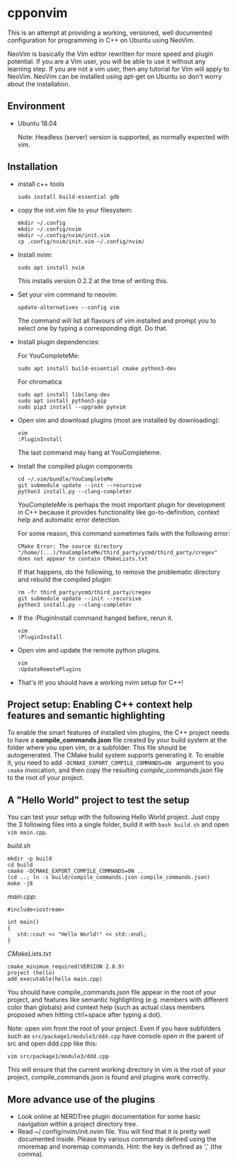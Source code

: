 # cpponvim

This is an attempt at providing a working, versioned, well documented configuration for programming in C++ on Ubuntu using NeoVim.

NeoVim is basically the Vim editor rewritten for more speed and plugin potential. If you are a Vim user, you will be able to use it without any learning step. If you are not a vim user, then any tutorial for Vim will apply to NeoVim.
NeoVim can be installed using apt-get on Ubuntu so don't worry about the installation.

## Environment

* Ubuntu 18.04 

  Note: Headless (server) version is supported, as normally expected with vim.

## Installation

* install c++ tools
  ```
  sudo install build-essential gdb 
  ```

* copy the init.vim file to your filesystem:
  ```
  mkdir ~/.config
  mkdir ~/.config/nvim
  mkdir ~/.config/nvim/init.vim
  cp .config/nvim/init.vim ~/.config/nvim/
  ```

* Install nvim:
  ```
  sudo apt install nvim
  ```
  This installs version 0.2.2 at the time of writing this.

* Set your vim command to neovim:
  ```
  update-alternatives --config vim
  ```
  The command will list all flavours of vim installed and prompt you to select one by typing a corresponding digit. Do that.

* Install plugin dependencies:

  For YouCompleteMe:
  ```
  sudo apt install build-essential cmake python3-dev
  ```
  For chromatica
  ```
  sudo apt install libclang-dev
  sudo apt install python3-pip
  sudo pip3 install --upgrade pynvim
  ```

* Open vim and download plugins (most are installed by downloading):
  ```
  vim
  :PluginInstall
  ```
  The last command may hang at YouCompleteme.

* Install the compiled plugin components
  ```
  cd ~/.vim/bundle/YouCompleteMe
  git submodule update --init --recursive
  python3 install.py --clang-completer
  ```
  YouCompleteMe is perhaps the most important plugin for development in C++ because it provides functionality like go-to-definition, context help and automatic error detection.
  
  For some reason, this command sometimes fails with the following error:
  ```
  CMake Error: The source directory "/home/(...)/YouCompleteMe/third_party/ycmd/third_party/cregex" does not appear to contain CMakeLists.txt
  ```
  If that happens, do the following, to remove the problematic directory and rebuild the compiled plugin:
  ```
  rm -fr third_party/ycmd/third_party/cregex
  git submodule update --init --recursive
  python3 install.py --clang-completer
  ```
  
* If the :PluginInstall command hanged before, rerun it.
  ```
  vim
  :PluginInstall
  ```
  
* Open vim and update the remote python plugins.
  ```
  vim
  :UpdateRemotePlugins
  ```

* That's it! you should have a working nvim setup for C++!

## Project setup: Enabling C++ context help features and semantic highlighting

To enable the smart features of installed vim plugins, the C++ project
needs to have a **compile_commands.json** file created by your build system at the folder where you open vim, or a subfolder. This file should be autogenerated. The CMake build system supports generating it. To enable it, you need to add `-DCMAKE_EXPORT_COMPILE_COMMANDS=ON ` argument to you `cmake` invocation, and then copy the resulting *compile_commands.json* file to the root of your project.

## A "Hello World" project to test the setup

You can test your setup with the following Hello World project. Just copy the 3 following files into a single folder, build it with `bash build.sh` and open `vim main.cpp`.

*build.sh*
```
mkdir -p build
cd build
cmake -DCMAKE_EXPORT_COMPILE_COMMANDS=ON ..
(cd ..; ln -s build/compile_commands.json compile_commands.json)
make -j8
```

*main.cpp*:
```
#include<iostream>
 
int main()
{
   std::cout << "Hello World!" << std::endl;
}
```

*CMakeLists.txt*
```
cmake_minimum_required(VERSION 2.8.9)
project (hello)
add_executable(hello main.cpp)
```

You should have compile_commands.json file appear in the root of your project, and features like semantic highlighting (e.g. members with different color than globals) and context help (such as actual class members proposed when hitting ctrl+space after typing a dot).

Note: 
open vim from the root of your project.
Even if you have subfolders such as `src/package1/module3/ddd.cpp` have console open in the parent of src and open ddd.cpp like this:
```
vim src/package1/module3/ddd.cpp
```
This will ensure that the current working directory in vim is the root of your project, compile_commands.json is found and plugins work correctly.

## More advance use of the plugins

* Look online at NERDTree plugin documentation for some basic navigation within a project directory tree. 
* Read ~/.config/nvim/init.nvim file. You will find that it is pretty well documented inside. Please try various commands defined using the nnoremap and inoremap commands. Hint: the <leader> key is defined as ',' (the comma).
